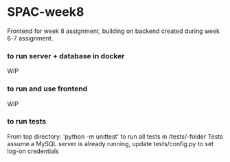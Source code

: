 # SPAC-week8
Frontend for week 8 assignment, building on backend created during week 6-7 assignment.

### to run server + database in docker
WIP

### to run and use frontend
WIP

### to run tests
From top directory: 'python -m unittest' to run all tests in /tests/-folder
Tests assume a MySQL server is already running, update tests/config.py to set log-on credentials